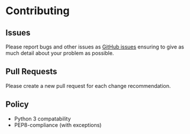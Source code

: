 # Contributing

## Issues

Please report bugs and other issues as [GitHub issues](https://github.com/RPi-Distro/python-sense-hat/issues) ensuring to give as much detail about your problem as possible.

## Pull Requests

Please create a new pull request for each change recommendation.

## Policy

- Python 3 compatability
- PEP8-compliance (with exceptions)
